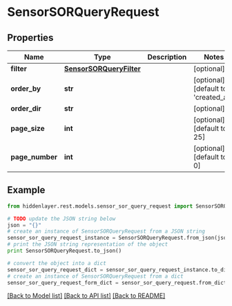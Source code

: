 # SensorSORQueryRequest


## Properties

Name | Type | Description | Notes
------------ | ------------- | ------------- | -------------
**filter** | [**SensorSORQueryFilter**](SensorSORQueryFilter.md) |  | [optional] 
**order_by** | **str** |  | [optional] [default to 'created_at']
**order_dir** | **str** |  | [optional] 
**page_size** | **int** |  | [optional] [default to 25]
**page_number** | **int** |  | [optional] [default to 0]

## Example

```python
from hiddenlayer.rest.models.sensor_sor_query_request import SensorSORQueryRequest

# TODO update the JSON string below
json = "{}"
# create an instance of SensorSORQueryRequest from a JSON string
sensor_sor_query_request_instance = SensorSORQueryRequest.from_json(json)
# print the JSON string representation of the object
print SensorSORQueryRequest.to_json()

# convert the object into a dict
sensor_sor_query_request_dict = sensor_sor_query_request_instance.to_dict()
# create an instance of SensorSORQueryRequest from a dict
sensor_sor_query_request_form_dict = sensor_sor_query_request.from_dict(sensor_sor_query_request_dict)
```
[[Back to Model list]](../README.md#documentation-for-models) [[Back to API list]](../README.md#documentation-for-api-endpoints) [[Back to README]](../README.md)


